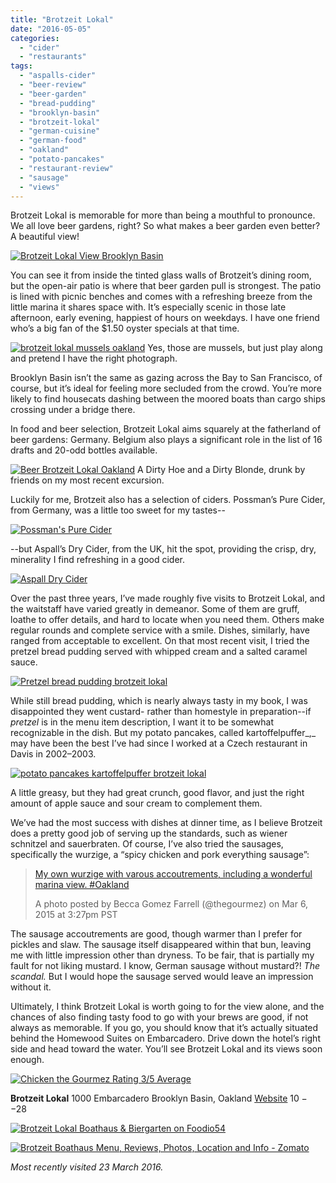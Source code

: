 ```yaml
---
title: "Brotzeit Lokal"
date: "2016-05-05"
categories:
  - "cider"
  - "restaurants"
tags:
  - "aspalls-cider"
  - "beer-review"
  - "beer-garden"
  - "bread-pudding"
  - "brooklyn-basin"
  - "brotzeit-lokal"
  - "german-cuisine"
  - "german-food"
  - "oakland"
  - "potato-pancakes"
  - "restaurant-review"
  - "sausage"
  - "views"
---
```


Brotzeit Lokal is memorable for more than being a mouthful to pronounce. We all love beer gardens, right? So what makes a beer garden even better? A beautiful view!

[![Brotzeit Lokal View Brooklyn Basin](http://s3.amazonaws.com/thegourmez-wpmedia/2016/04/Brotzeit-Lokal-07-1024x195.jpg)](http://s3.amazonaws.com/thegourmez-wpmedia/2016/04/Brotzeit-Lokal-07.jpg)

You can see it from inside the tinted glass walls of Brotzeit’s dining room, but the open-air patio is where that beer garden pull is strongest. The patio is lined with picnic benches and comes with a refreshing breeze from the little marina it shares space with. It’s especially scenic in those late afternoon, early evening, happiest of hours on weekdays. I have one friend who’s a big fan of the $1.50 oyster specials at that time.




<div class="caption">

[![brotzeit lokal mussels oakland](http://s3.amazonaws.com/thegourmez-wpmedia/2016/04/brotzeit-lokal-mussels-375x500.jpg)](http://s3.amazonaws.com/thegourmez-wpmedia/2016/04/brotzeit-lokal-mussels.jpg) Yes, those are mussels, but just play along and pretend I have the right photograph.</div>


Brooklyn Basin isn’t the same as gazing across the Bay to San Francisco, of course, but it’s ideal for feeling more secluded from the crowd. You’re more likely to find housecats dashing between the moored boats than cargo ships crossing under a bridge there.

In food and beer selection, Brotzeit Lokal aims squarely at the fatherland of beer gardens: Germany. Belgium also plays a significant role in the list of 16 drafts and 20-odd bottles available.




<div class="caption">

[![Beer Brotzeit Lokal Oakland](http://s3.amazonaws.com/thegourmez-wpmedia/2016/04/Brotzeit-Lokal-03-500x454.jpg)](http://s3.amazonaws.com/thegourmez-wpmedia/2016/04/Brotzeit-Lokal-03.jpg) A Dirty Hoe and a Dirty Blonde, drunk by friends on my most recent excursion.</div>


Luckily for me, Brotzeit also has a selection of ciders. Possman’s Pure Cider, from Germany, was a little too sweet for my tastes--

[![Possman's Pure Cider](http://s3.amazonaws.com/thegourmez-wpmedia/2016/04/Brotzeit-Lokal-08-368x500.jpg)](http://s3.amazonaws.com/thegourmez-wpmedia/2016/04/Brotzeit-Lokal-08.jpg)

\--but Aspall’s Dry Cider, from the UK, hit the spot, providing the crisp, dry, minerality I find refreshing in a good cider.

[![Aspall Dry Cider](http://s3.amazonaws.com/thegourmez-wpmedia/2016/04/Brotzeit-Lokal-10-500x449.jpg)](http://s3.amazonaws.com/thegourmez-wpmedia/2016/04/Brotzeit-Lokal-10.jpg)

Over the past three years, I’ve made roughly five visits to Brotzeit Lokal, and the waitstaff have varied greatly in demeanor. Some of them are gruff, loathe to offer details, and hard to locate when you need them. Others make regular rounds and complete service with a smile. Dishes, similarly, have ranged from acceptable to excellent. On that most recent visit, I tried the pretzel bread pudding served with whipped cream and a salted caramel sauce.

[![Pretzel bread pudding brotzeit lokal](http://s3.amazonaws.com/thegourmez-wpmedia/2016/04/Brotzeit-Lokal-11-500x334.jpg)](http://s3.amazonaws.com/thegourmez-wpmedia/2016/04/Brotzeit-Lokal-11.jpg)

While still bread pudding, which is nearly always tasty in my book, I was disappointed they went custard- rather than homestyle in preparation--if _pretzel_ is in the menu item description, I want it to be somewhat recognizable in the dish. But my potato pancakes, called kartoffelpuffer_,_ may have been the best I’ve had since I worked at a Czech restaurant in Davis in 2002–2003.

[![potato pancakes kartoffelpuffer brotzeit lokal](http://s3.amazonaws.com/thegourmez-wpmedia/2016/04/Brotzeit-Lokal-09-500x374.jpg)](http://s3.amazonaws.com/thegourmez-wpmedia/2016/04/Brotzeit-Lokal-09.jpg)

A little greasy, but they had great crunch, good flavor, and just the right amount of apple sauce and sour cream to complement them.

We’ve had the most success with dishes at dinner time, as I believe Brotzeit does a pretty good job of serving up the standards, such as wiener schnitzel and sauerbraten. Of course, I’ve also tried the sausages, specifically the wurzige, a “spicy chicken and pork everything sausage”:

> [My own wurzige with varous accoutrements, including a wonderful marina view. #Oakland](https://www.instagram.com/p/z55f-4QQr6/)
>
> A photo posted by Becca Gomez Farrell (@thegourmez) on Mar 6, 2015 at 3:27pm PST

The sausage accoutrements are good, though warmer than I prefer for pickles and slaw. The sausage itself disappeared within that bun, leaving me with little impression other than dryness. To be fair, that is partially my fault for not liking mustard. I know, German sausage without mustard?! _The scandal._ But I would hope the sausage served would leave an impression without it.

Ultimately, I think Brotzeit Lokal is worth going to for the view alone, and the chances of also finding tasty food to go with your brews are good, if not always as memorable. If you go, you should know that it’s actually situated behind the Homewood Suites on Embarcadero. Drive down the hotel’s right side and head toward the water. You’ll see Brotzeit Lokal and its views soon enough.

[![Chicken the Gourmez Rating 3/5 Average](http://s3.amazonaws.com/thegourmez-wpmedia/2009/02/rating_chicken11.gif)](http://s3.amazonaws.com/thegourmez-wpmedia/2009/02/rating_chicken11.gif)

**Brotzeit Lokal** 1000 Embarcadero Brooklyn Basin, Oakland [Website](http://brotzeitbiergarten.com/) $10--$28

[![Brotzeit Lokal Boathaus & Biergarten on Foodio54](http://foodio54.com/images/badge-2-119e49.jpg)](http://foodio54.com/restaurant/Oakland-CA/119e49/Brotzeit-Lokal-Boathaus-amp-Biergarten)

[![Brotzeit Boathaus Menu, Reviews, Photos, Location and Info - Zomato](https://www.zomato.com/logo/16862286/minilink)](https://www.zomato.com/oakland-ca/brotzeit-boathaus-east-oakland "View Menu, Reviews, Photos & Information about Brotzeit Boathaus, East Oakland and other Restaurants in Oakland")

_Most recently visited 23 March 2016._
